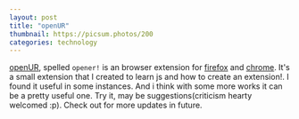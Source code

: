 ```yaml
---
layout: post
title: "openUR"
thumbnail: https://picsum.photos/200
categories: technology
---
```


[openUR](https://github.com/va6un), spelled `opener!` is an browser extension for [firefox](https://addons.mozilla.org/en-US/firefox/addon/openur/) and [chrome](https://chrome.google.com/webstore/detail/openur/mlnmaaccnkjclggckjinhjklladegpdd). It's a small extension that I created to learn js and how to create an extension!. I found it useful in some instances. And i think with some more works it can be a pretty useful one. Try it, may be suggestions(criticism hearty welcomed :p). Check out for more updates in future.
